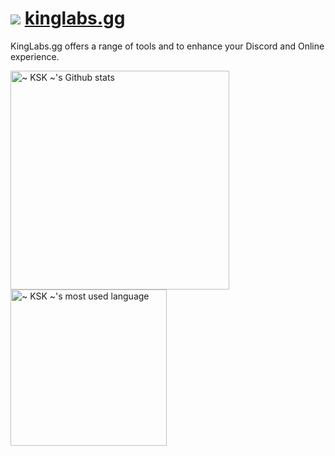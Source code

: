 # ![](https://cdn.discordapp.com/attachments/970803532443836468/1102682326753890314/KingLabsLogo40x40.png)  [**kinglabs.gg**](https://kinglabs.gg)
KingLabs.gg offers a range of tools and to enhance your Discord and Online experience.

<img width="350em" align="center" alt="~ KSK ~'s Github stats" src="https://github-readme-stats.vercel.app/api?username=KingLabs-x&show_icons=true&count_private=false&theme=radical" />
<img width="250em" src="https://github-readme-stats.vercel.app/api/top-langs?username=KingLabs-x&show_icons=true&locale=en&layout=compact&theme=radical" alt="~ KSK ~'s most used language" />
